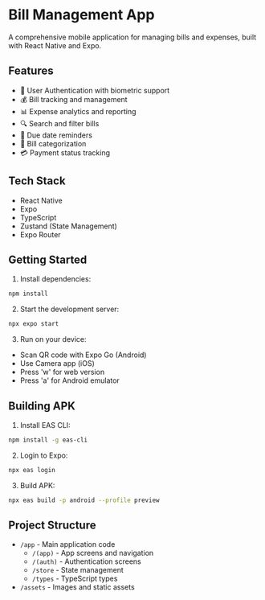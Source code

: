 # Bill Management App

A comprehensive mobile application for managing bills and expenses, built with React Native and Expo.

## Features

- 📱 User Authentication with biometric support
- 💰 Bill tracking and management
- 📊 Expense analytics and reporting
- 🔍 Search and filter bills
- 📅 Due date reminders
- 📁 Bill categorization
- 💳 Payment status tracking

## Tech Stack

- React Native
- Expo
- TypeScript
- Zustand (State Management)
- Expo Router

## Getting Started

1. Install dependencies:
```bash
npm install
```

2. Start the development server:
```bash
npx expo start
```

3. Run on your device:
- Scan QR code with Expo Go (Android)
- Use Camera app (iOS)
- Press 'w' for web version
- Press 'a' for Android emulator

## Building APK

1. Install EAS CLI:
```bash
npm install -g eas-cli
```

2. Login to Expo:
```bash
npx eas login
```

3. Build APK:
```bash
npx eas build -p android --profile preview
```

## Project Structure

- `/app` - Main application code
  - `/(app)` - App screens and navigation
  - `/(auth)` - Authentication screens
  - `/store` - State management
  - `/types` - TypeScript types
- `/assets` - Images and static assets
